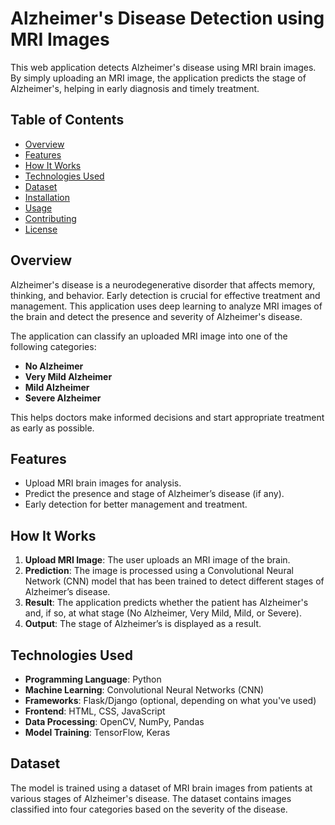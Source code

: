 # Alzheimer's Disease Detection using MRI Images

This web application detects Alzheimer's disease using MRI brain images. By simply uploading an MRI image, the application predicts the stage of Alzheimer's, helping in early diagnosis and timely treatment.

## Table of Contents
- [Overview](#overview)
- [Features](#features)
- [How It Works](#how-it-works)
- [Technologies Used](#technologies-used)
- [Dataset](#dataset)
- [Installation](#installation)
- [Usage](#usage)
- [Contributing](#contributing)
- [License](#license)

## Overview
Alzheimer's disease is a neurodegenerative disorder that affects memory, thinking, and behavior. Early detection is crucial for effective treatment and management. This application uses deep learning to analyze MRI images of the brain and detect the presence and severity of Alzheimer's disease.

The application can classify an uploaded MRI image into one of the following categories:
- **No Alzheimer**
- **Very Mild Alzheimer**
- **Mild Alzheimer**
- **Severe Alzheimer**

This helps doctors make informed decisions and start appropriate treatment as early as possible.

## Features
- Upload MRI brain images for analysis.
- Predict the presence and stage of Alzheimer’s disease (if any).
- Early detection for better management and treatment.

## How It Works
1. **Upload MRI Image**: The user uploads an MRI image of the brain.
2. **Prediction**: The image is processed using a Convolutional Neural Network (CNN) model that has been trained to detect different stages of Alzheimer’s disease.
3. **Result**: The application predicts whether the patient has Alzheimer's and, if so, at what stage (No Alzheimer, Very Mild, Mild, or Severe).
4. **Output**: The stage of Alzheimer’s is displayed as a result.

## Technologies Used
- **Programming Language**: Python
- **Machine Learning**: Convolutional Neural Networks (CNN)
- **Frameworks**: Flask/Django (optional, depending on what you've used)
- **Frontend**: HTML, CSS, JavaScript
- **Data Processing**: OpenCV, NumPy, Pandas
- **Model Training**: TensorFlow, Keras

## Dataset
The model is trained using a dataset of MRI brain images from patients at various stages of Alzheimer's disease. The dataset contains images classified into four categories based on the severity of the disease.

